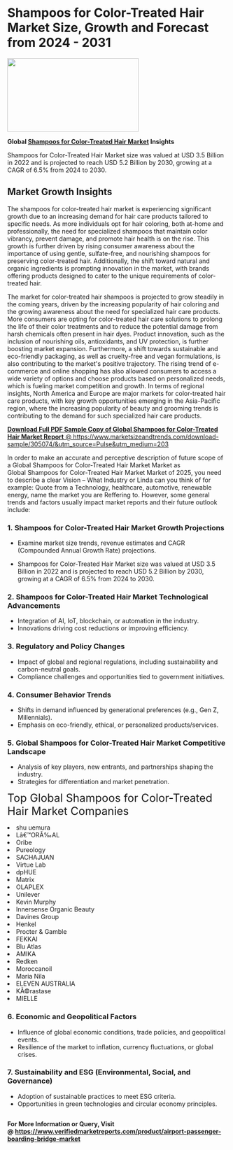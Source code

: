 <H1>Shampoos for Color-Treated Hair Market Size, Growth and Forecast from 2024 - 2031</H1><img class="aligncenter size-medium wp-image-584254" src="https://thirdeyenews.in/wp-content/uploads/2024/09/Global-Market-Research-300x168.jpeg" alt="" width="300" height="168" /><p><strong>Global&nbsp;<a href="https://www.marketsizeandtrends.com/download-sample/305074/&amp;utm_source=Pulse&amp;utm_medium=203">Shampoos for Color-Treated Hair Market</a> Insights</strong></p><p>Shampoos for Color-Treated Hair Market size was valued at USD 3.5 Billion in 2022 and is projected to reach USD 5.2 Billion by 2030, growing at a CAGR of 6.5% from 2024 to 2030.</p><p><h2>Market Growth Insights</h2> <p>The shampoos for color-treated hair market is experiencing significant growth due to an increasing demand for hair care products tailored to specific needs. As more individuals opt for hair coloring, both at-home and professionally, the need for specialized shampoos that maintain color vibrancy, prevent damage, and promote hair health is on the rise. This growth is further driven by rising consumer awareness about the importance of using gentle, sulfate-free, and nourishing shampoos for preserving color-treated hair. Additionally, the shift toward natural and organic ingredients is prompting innovation in the market, with brands offering products designed to cater to the unique requirements of color-treated hair.</p> <p><a href="#"></a></p> <p>The market for color-treated hair shampoos is projected to grow steadily in the coming years, driven by the increasing popularity of hair coloring and the growing awareness about the need for specialized hair care products. More consumers are opting for color-treated hair care solutions to prolong the life of their color treatments and to reduce the potential damage from harsh chemicals often present in hair dyes. Product innovation, such as the inclusion of nourishing oils, antioxidants, and UV protection, is further boosting market expansion. Furthermore, a shift towards sustainable and eco-friendly packaging, as well as cruelty-free and vegan formulations, is also contributing to the market's positive trajectory. The rising trend of e-commerce and online shopping has also allowed consumers to access a wide variety of options and choose products based on personalized needs, which is fueling market competition and growth. In terms of regional insights, North America and Europe are major markets for color-treated hair care products, with key growth opportunities emerging in the Asia-Pacific region, where the increasing popularity of beauty and grooming trends is contributing to the demand for such specialized hair care products.</p> <p><a href="#"></p><p><span class=""><strong>Download Full PDF Sample Copy of Global Shampoos for Color-Treated Hair Market Report</strong> @ <a href="https://www.marketsizeandtrends.com/download-sample/305074/&amp;utm_source=Pulse&amp;utm_medium=203" target="_blank">https://www.marketsizeandtrends.com/download-sample/305074/&amp;utm_source=Pulse&amp;utm_medium=203</a></span></p><p>In order to make an accurate and perceptive description of future scope of a Global&nbsp;Shampoos for Color-Treated Hair Market Market as Global&nbsp;Shampoos for Color-Treated Hair Market Market of 2025, you need to describe a clear Vision &ndash; What Industry or Linda can you think of for example: Quote from a Technology, healthcare, automotive, renewable energy, name the market you are Reffering to. However, some general trends and factors usually impact market reports and their future outlook include:</p><h3>1.&nbsp;<strong>Shampoos for Color-Treated Hair Market Growth Projections</strong></h3><ul><li>Examine market size trends, revenue estimates and CAGR (Compounded Annual Growth Rate) projections.</li><li><p>Shampoos for Color-Treated Hair Market size was valued at USD 3.5 Billion in 2022 and is projected to reach USD 5.2 Billion by 2030, growing at a CAGR of 6.5% from 2024 to 2030.</p></li></ul><h3>2.&nbsp;<strong>Shampoos for Color-Treated Hair Market Technological Advancements</strong></h3><ul><li>Integration of AI, IoT, blockchain, or automation in the industry.</li><li>Innovations driving cost reductions or improving efficiency.</li></ul><h3>3.&nbsp;<strong>Regulatory and Policy Changes</strong></h3><ul><li>Impact of global and regional regulations, including sustainability and carbon-neutral goals.</li><li>Compliance challenges and opportunities tied to government initiatives.</li></ul><h3>4.&nbsp;<strong>Consumer Behavior Trends</strong></h3><ul><li>Shifts in demand influenced by generational preferences (e.g., Gen Z, Millennials).</li><li>Emphasis on eco-friendly, ethical, or personalized products/services.</li></ul><h3>5.&nbsp;<strong>Global Shampoos for Color-Treated Hair Market Competitive Landscape</strong></h3><ul><li>Analysis of key players, new entrants, and partnerships shaping the industry.</li><li>Strategies for differentiation and market penetration.</li></ul><p data-pm-slice="1 1 []"><span style="color: inherit; font-family: inherit; font-size: 25px;">Top Global Shampoos for Color-Treated Hair Market Companies</span></p><div class="" data-test-id=""><p><li>shu uemura</li><li> Lâ€™ORÃ‰AL</li><li> Oribe</li><li> Pureology</li><li> SACHAJUAN</li><li> Virtue Lab</li><li> dpHUE</li><li> Matrix</li><li> OLAPLEX</li><li> Unilever</li><li> Kevin Murphy</li><li> Innersense Organic Beauty</li><li> Davines Group</li><li> Henkel</li><li> Procter & Gamble</li><li> FEKKAI</li><li> Blu Atlas</li><li> AMIKA</li><li> Redken</li><li> Moroccanoil</li><li> Maria Nila</li><li> ELEVEN AUSTRALIA</li><li> KÃ©rastase</li><li> MIELLE</li></p></div><h3>6.&nbsp;<strong>Economic and Geopolitical Factors</strong></h3><ul><li>Influence of global economic conditions, trade policies, and geopolitical events.</li><li>Resilience of the market to inflation, currency fluctuations, or global crises.</li></ul><h3>7.&nbsp;<strong>Sustainability and ESG (Environmental, Social, and Governance)</strong></h3><ul><li>Adoption of sustainable practices to meet ESG criteria.</li><li>Opportunities in green technologies and circular economy principles.</li></ul><h2><strong style="font-size: 14px;">For More Information or Query, Visit @&nbsp;</strong><a style="background-color: #ffffff; font-size: 14px;" href="https://www.marketsizeandtrends.com/report/shampoos-for-color-treated-hair-market/" target="_blank">https://www.verifiedmarketreports.com/product/airport-passenger-boarding-bridge-market</a></h2>
